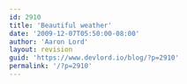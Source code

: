 ```yaml
---
id: 2910
title: 'Beautiful weather'
date: '2009-12-07T05:50:00-08:00'
author: 'Aaron Lord'
layout: revision
guid: 'https://www.devlord.io/blog/?p=2910'
permalink: '/?p=2910'
---
```


<p class="mobile-photo"><a href="/blog/wp-content/uploads/2011/10/photo-769723.jpg"><img src="/blog/wp-content/uploads/2011/10/photo-769723.jpg?w=200" border="0" alt="" /></a></p><div class="blogger-post-footer"><img width='1' height='1' src="https://www.devlord.io/blog/2009/12/07/beautiful-weather/"' /></div>